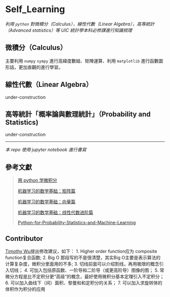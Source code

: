 # Self_Learning



*利用 `python` 對微積分（Calculus），線性代數（Linear Algebra），高等統計（Advanced statistics）等 UIC 統計學本科必修課進行知識梳理*



## 微積分（Calculus）

主要利用 `numpy` `sympy` 進行高緯度數組、矩陣運算、利用 `matplotlib` 進行函數圖形話，更加直觀的進行學習。

## 線性代數（Linear Algebra）

under-construction

 ## 高等統計「概率論與數理統計」（Probability and Statistics)

under-construction



---



*本 repo 使用 jupyter notebook 進行書寫*



## 參考文獻

> <a href="https://ryancheunggit.gitbooks.io/calculus-with-python/content/01Functions.html"> 用 python 学微积分 </a> 
>
> <a href="http://www.hahack.com/math/math-matrix/">机器学习的数学基础：矩阵篇</a>
>
> <a href="http://www.hahack.com/math/math-vector/">机器学习的数学基础：向量篇 </a>
>
> <a href="http://www.hahack.com/math/math-linear-algebra-graded/"> 机器学习的数学基础：线性代数进阶篇</a>
>
> <a href="https://github.com/unpingco/Python-for-Probability-Statistics-and-Machine-Learning"> Python-for-Probability-Statistics-and-Machine-Learning</a>



## Contributor

<a href= "http://dst.uic.edu.hk/cn/stat/staff/52-statistics-cn/859-dr-wu-jingjin-timothy"> Timothy Wu</a>提出修改建议，如下：
    1. Higher order function应为 composite function复合函数; 
    2. Big O 那段写的不是很清楚，其实Big O主要是表示算法的计算复杂度，微积分里面用的不多; 
    3. 切线前面可以介绍割线，再用极限的概念引入切线； 
    4. 可加入包括原函数、一阶导和二阶导（或更高阶导）图像的图；
    5. 常微分方程是比不定积分更“高级”的概念，最好使用微积分基本定理引入不定积分；
    6. 可以加入曲线下（间）面积、黎曼和和定积分的关系；
    7. 可以加入求旋转体的体积作为积分的应用